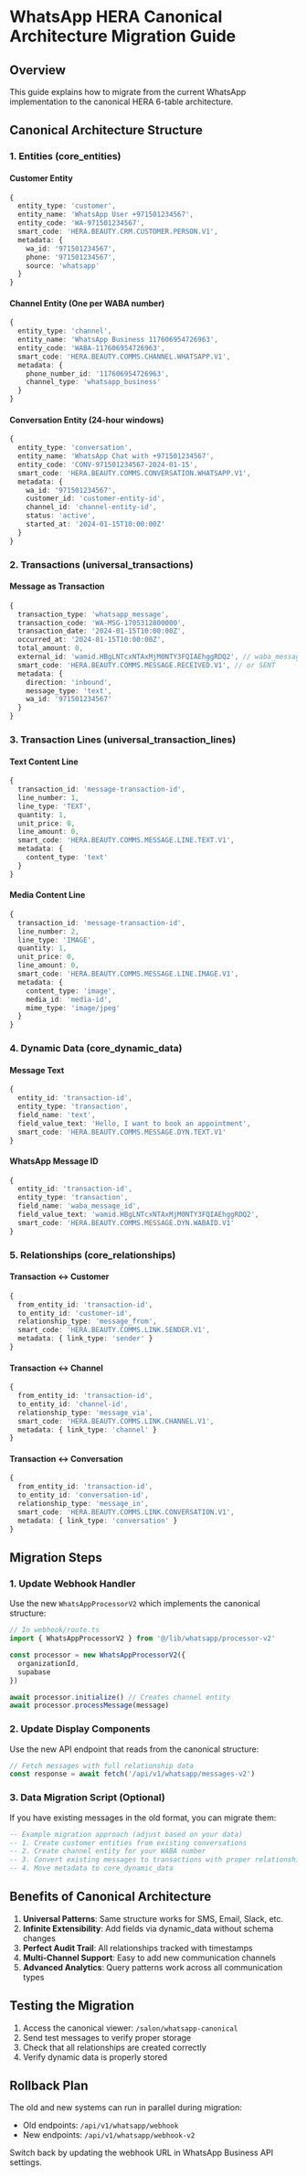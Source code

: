 # WhatsApp HERA Canonical Architecture Migration Guide

## Overview

This guide explains how to migrate from the current WhatsApp implementation to the canonical HERA 6-table architecture.

## Canonical Architecture Structure

### 1. Entities (core_entities)

#### Customer Entity
```typescript
{
  entity_type: 'customer',
  entity_name: 'WhatsApp User +971501234567',
  entity_code: 'WA-971501234567',
  smart_code: 'HERA.BEAUTY.CRM.CUSTOMER.PERSON.V1',
  metadata: {
    wa_id: '971501234567',
    phone: '971501234567',
    source: 'whatsapp'
  }
}
```

#### Channel Entity (One per WABA number)
```typescript
{
  entity_type: 'channel',
  entity_name: 'WhatsApp Business 117606954726963',
  entity_code: 'WABA-117606954726963',
  smart_code: 'HERA.BEAUTY.COMMS.CHANNEL.WHATSAPP.V1',
  metadata: {
    phone_number_id: '117606954726963',
    channel_type: 'whatsapp_business'
  }
}
```

#### Conversation Entity (24-hour windows)
```typescript
{
  entity_type: 'conversation',
  entity_name: 'WhatsApp Chat with +971501234567',
  entity_code: 'CONV-971501234567-2024-01-15',
  smart_code: 'HERA.BEAUTY.COMMS.CONVERSATION.WHATSAPP.V1',
  metadata: {
    wa_id: '971501234567',
    customer_id: 'customer-entity-id',
    channel_id: 'channel-entity-id',
    status: 'active',
    started_at: '2024-01-15T10:00:00Z'
  }
}
```

### 2. Transactions (universal_transactions)

#### Message as Transaction
```typescript
{
  transaction_type: 'whatsapp_message',
  transaction_code: 'WA-MSG-1705312800000',
  transaction_date: '2024-01-15T10:00:00Z',
  occurred_at: '2024-01-15T10:00:00Z',
  total_amount: 0,
  external_id: 'wamid.HBgLNTcxNTAxMjM0NTY3FQIAEhggRDQ2', // waba_message_id
  smart_code: 'HERA.BEAUTY.COMMS.MESSAGE.RECEIVED.V1', // or SENT
  metadata: {
    direction: 'inbound',
    message_type: 'text',
    wa_id: '971501234567'
  }
}
```

### 3. Transaction Lines (universal_transaction_lines)

#### Text Content Line
```typescript
{
  transaction_id: 'message-transaction-id',
  line_number: 1,
  line_type: 'TEXT',
  quantity: 1,
  unit_price: 0,
  line_amount: 0,
  smart_code: 'HERA.BEAUTY.COMMS.MESSAGE.LINE.TEXT.V1',
  metadata: {
    content_type: 'text'
  }
}
```

#### Media Content Line
```typescript
{
  transaction_id: 'message-transaction-id',
  line_number: 2,
  line_type: 'IMAGE',
  quantity: 1,
  unit_price: 0,
  line_amount: 0,
  smart_code: 'HERA.BEAUTY.COMMS.MESSAGE.LINE.IMAGE.V1',
  metadata: {
    content_type: 'image',
    media_id: 'media-id',
    mime_type: 'image/jpeg'
  }
}
```

### 4. Dynamic Data (core_dynamic_data)

#### Message Text
```typescript
{
  entity_id: 'transaction-id',
  entity_type: 'transaction',
  field_name: 'text',
  field_value_text: 'Hello, I want to book an appointment',
  smart_code: 'HERA.BEAUTY.COMMS.MESSAGE.DYN.TEXT.V1'
}
```

#### WhatsApp Message ID
```typescript
{
  entity_id: 'transaction-id',
  entity_type: 'transaction',
  field_name: 'waba_message_id',
  field_value_text: 'wamid.HBgLNTcxNTAxMjM0NTY3FQIAEhggRDQ2',
  smart_code: 'HERA.BEAUTY.COMMS.MESSAGE.DYN.WABAID.V1'
}
```

### 5. Relationships (core_relationships)

#### Transaction ↔ Customer
```typescript
{
  from_entity_id: 'transaction-id',
  to_entity_id: 'customer-id',
  relationship_type: 'message_from',
  smart_code: 'HERA.BEAUTY.COMMS.LINK.SENDER.V1',
  metadata: { link_type: 'sender' }
}
```

#### Transaction ↔ Channel
```typescript
{
  from_entity_id: 'transaction-id',
  to_entity_id: 'channel-id',
  relationship_type: 'message_via',
  smart_code: 'HERA.BEAUTY.COMMS.LINK.CHANNEL.V1',
  metadata: { link_type: 'channel' }
}
```

#### Transaction ↔ Conversation
```typescript
{
  from_entity_id: 'transaction-id',
  to_entity_id: 'conversation-id',
  relationship_type: 'message_in',
  smart_code: 'HERA.BEAUTY.COMMS.LINK.CONVERSATION.V1',
  metadata: { link_type: 'conversation' }
}
```

## Migration Steps

### 1. Update Webhook Handler

Use the new `WhatsAppProcessorV2` which implements the canonical structure:

```typescript
// In webhook/route.ts
import { WhatsAppProcessorV2 } from '@/lib/whatsapp/processor-v2'

const processor = new WhatsAppProcessorV2({
  organizationId,
  supabase
})

await processor.initialize() // Creates channel entity
await processor.processMessage(message)
```

### 2. Update Display Components

Use the new API endpoint that reads from the canonical structure:

```typescript
// Fetch messages with full relationship data
const response = await fetch('/api/v1/whatsapp/messages-v2')
```

### 3. Data Migration Script (Optional)

If you have existing messages in the old format, you can migrate them:

```sql
-- Example migration approach (adjust based on your data)
-- 1. Create customer entities from existing conversations
-- 2. Create channel entity for your WABA number
-- 3. Convert existing messages to transactions with proper relationships
-- 4. Move metadata to core_dynamic_data
```

## Benefits of Canonical Architecture

1. **Universal Patterns**: Same structure works for SMS, Email, Slack, etc.
2. **Infinite Extensibility**: Add fields via dynamic_data without schema changes
3. **Perfect Audit Trail**: All relationships tracked with timestamps
4. **Multi-Channel Support**: Easy to add new communication channels
5. **Advanced Analytics**: Query patterns work across all communication types

## Testing the Migration

1. Access the canonical viewer: `/salon/whatsapp-canonical`
2. Send test messages to verify proper storage
3. Check that all relationships are created correctly
4. Verify dynamic data is properly stored

## Rollback Plan

The old and new systems can run in parallel during migration:
- Old endpoints: `/api/v1/whatsapp/webhook`
- New endpoints: `/api/v1/whatsapp/webhook-v2`

Switch back by updating the webhook URL in WhatsApp Business API settings.